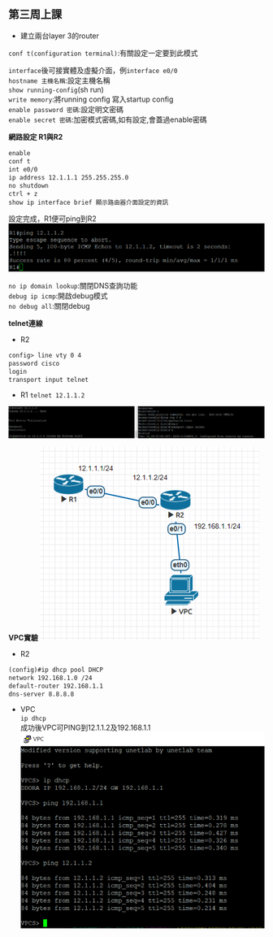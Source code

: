 ## 第三周上課

- 建立兩台layer 3的router

`conf t(configuration terminal)`:有關設定一定要到此模式

`interface`後可接實體及虛擬介面，例`interface e0/0`  
`hostname 主機名稱`:設定主機名稱  
`show running-config`(sh run)  
`write memory`:將running config 寫入startup config  
`enable password 密碼`:設定明文密碼  
`enable secret 密碼`:加密模式密碼,如有設定,會蓋過enable密碼  

**網路設定 R1與R2**
```
enable
conf t
int e0/0
ip address 12.1.1.1 255.255.255.0
no shutdown
ctrl + z
show ip interface brief 顯示路由器介面設定的資訊
```
設定完成，R1便可ping到R2
![1](1.PNG)

`no ip domain lookup`:關閉DNS查詢功能   
`debug ip icmp`:開啟debug模式  
`no debug all`:關閉debug

**telnet連線**
- R2
```
config> line vty 0 4
password cisco
login
transport input telnet
```
- R1
`telnet 12.1.1.2`  

![2](2.PNG)

**VPC實驗**
![3](3.PNG)
- R2
```
(config)#ip dhcp pool DHCP
network 192.168.1.0 /24
default-router 192.168.1.1
dns-server 8.8.8.8
```
- VPC  
`
ip dhcp
`   
成功後VPC可PING到12.1.1.2及192.168.1.1
![4](4.PNG)

